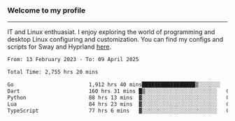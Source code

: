 ### Welcome to my profile

---

IT and Linux enthuasiat. I enjoy exploring the world of programming and desktop Linux configuring and customization. You can find my configs and scripts for Sway and Hyprland [here](https://github.com/uroborosq/mess-of-linux-configurations).

<!-- <div display="block">
 	<img align="left" width="48%" alt="isocalendar" src=".github/metrics/isocalendar_metrics.svg" />
	<img align="center" width="48%" alt="contributions" src=".github/metrics/contributions_metrics.svg" />
	<img align="center" alt="languages" src=".github/metrics/languages_metrics.svg" />
</div> -->

<!-- ![](https://komarev.com/ghpvc/?username=uroborosq&color=success&style=flat-square) -->
<!-- [](https://img.shields.io/github/last-commit/uroborosq/uroborosq?label=Profile%20updated&style=flat-square) -->

<!--START_SECTION:waka-->

```txt
From: 13 February 2023 - To: 09 April 2025

Total Time: 2,755 hrs 20 mins

Go                        1,912 hrs 40 mins█████████████████▒░░░░░░░   68.80 %
Dart                      160 hrs 31 mins █▒░░░░░░░░░░░░░░░░░░░░░░░   05.77 %
Python                    88 hrs 13 mins  ▓░░░░░░░░░░░░░░░░░░░░░░░░   03.17 %
Lua                       84 hrs 23 mins  ▓░░░░░░░░░░░░░░░░░░░░░░░░   03.04 %
TypeScript                77 hrs 6 mins   ▓░░░░░░░░░░░░░░░░░░░░░░░░   02.77 %
```

<!--END_SECTION:waka-->
